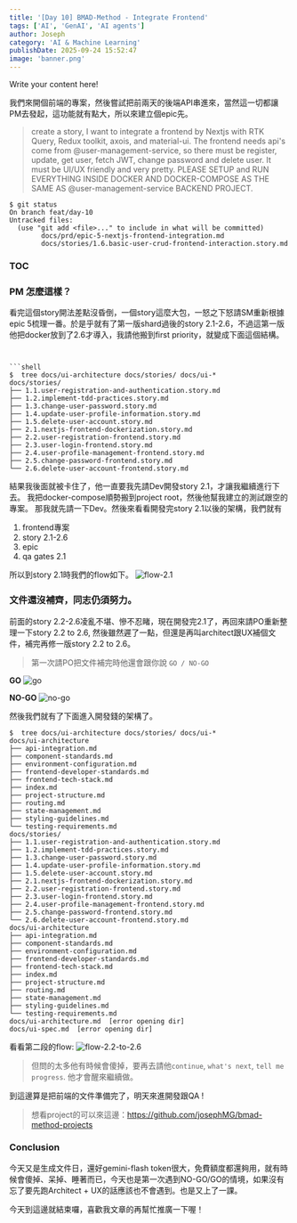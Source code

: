 ```yaml
---
title: '[Day 10] BMAD-Method - Integrate Frontend'
tags: ['AI', 'GenAI', 'AI agents']
author: Joseph
category: 'AI & Machine Learning'
publishDate: 2025-09-24 15:52:47
image: 'banner.png'
---
```


Write your content here!

我們來開個前端的專案，然後嘗試把前兩天的後端API串進來，當然這一切都讓PM去發起，這功能就有點大，所以來建立個epic先。

> create a story, I want to integrate a frontend by Nextjs with RTK Query, Redux toolkit, axois, and material-ui. The frontend needs api's come from @user-management-service, so there must be register, update, get user, fetch JWT, change password and delete user. It must be UI/UX friendly and very pretty. PLEASE SETUP and RUN EVERYTHING INSIDE DOCKER AND DOCKER-COMPOSE AS THE SAME AS @user-management-service BACKEND PROJECT.

```shell
$ git status
On branch feat/day-10
Untracked files:
  (use "git add <file>..." to include in what will be committed)
        docs/prd/epic-5-nextjs-frontend-integration.md
        docs/stories/1.6.basic-user-crud-frontend-interaction.story.md
```

<!-- more -->

### TOC

### PM 怎麼這樣？

看完這個story開法差點沒昏倒，一個story這麼大包，一怒之下怒請SM重新根據epic 5梳理一番。於是乎就有了第一版shard過後的story 2.1-2.6，不過這第一版他把docker放到了2.6才導入，我請他搬到first priority，就變成下面這個結構。

````shell


```shell
$  tree docs/ui-architecture docs/stories/ docs/ui-*
docs/stories/
├── 1.1.user-registration-and-authentication.story.md
├── 1.2.implement-tdd-practices.story.md
├── 1.3.change-user-password.story.md
├── 1.4.update-user-profile-information.story.md
├── 1.5.delete-user-account.story.md
├── 2.1.nextjs-frontend-dockerization.story.md
├── 2.2.user-registration-frontend.story.md
├── 2.3.user-login-frontend.story.md
├── 2.4.user-profile-management-frontend.story.md
├── 2.5.change-password-frontend.story.md
└── 2.6.delete-user-account-frontend.story.md
````

結果我後面就被卡住了，他一直要我先請Dev開發story 2.1，才讓我繼續進行下去。 我把docker-compose順勢搬到project root，然後他幫我建立的測試跟空的專案。
那我就先請一下Dev。然後來看看開發完story 2.1以後的架構，我們就有

1. frontend專案
2. story 2.1-2.6
3. epic
4. qa gates 2.1

所以到story 2.1時我們的flow如下。
![flow-2.1](./flow-2.1.png)

### 文件還沒補齊，同志仍須努力。

前面的story 2.2-2.6凌亂不堪、慘不忍睹，現在開發完2.1了，再回來請PO重新整理一下story 2.2 to 2.6, 然後雖然遲了一點，但還是再叫architect跟UX補個文件，補完再修一版story 2.2 to 2.6。

> 第一次請PO把文件補完時他還會跟你說 `GO / NO-GO`

**GO**
![go](./go.png)

**NO-GO**
![no-go](./no-go.png)

然後我們就有了下面進入開發錢的架構了。

```shell
$  tree docs/ui-architecture docs/stories/ docs/ui-*
docs/ui-architecture
├── api-integration.md
├── component-standards.md
├── environment-configuration.md
├── frontend-developer-standards.md
├── frontend-tech-stack.md
├── index.md
├── project-structure.md
├── routing.md
├── state-management.md
├── styling-guidelines.md
└── testing-requirements.md
docs/stories/
├── 1.1.user-registration-and-authentication.story.md
├── 1.2.implement-tdd-practices.story.md
├── 1.3.change-user-password.story.md
├── 1.4.update-user-profile-information.story.md
├── 1.5.delete-user-account.story.md
├── 2.1.nextjs-frontend-dockerization.story.md
├── 2.2.user-registration-frontend.story.md
├── 2.3.user-login-frontend.story.md
├── 2.4.user-profile-management-frontend.story.md
├── 2.5.change-password-frontend.story.md
└── 2.6.delete-user-account-frontend.story.md
docs/ui-architecture
├── api-integration.md
├── component-standards.md
├── environment-configuration.md
├── frontend-developer-standards.md
├── frontend-tech-stack.md
├── index.md
├── project-structure.md
├── routing.md
├── state-management.md
├── styling-guidelines.md
└── testing-requirements.md
docs/ui-architecture.md  [error opening dir]
docs/ui-spec.md  [error opening dir]
```

看看第二段的flow:
![flow-2.2-to-2.6](./flow-2.2-to-2.6.png)

> 但問的太多他有時候會傻掉，要再去請他`continue`, `what's next`, `tell me progress`. 他才會醒來繼續做。

到這邊算是把前端的文件準備完了，明天來進開發跟QA !

> 想看project的可以來這邊：https://github.com/josephMG/bmad-method-projects

### Conclusion

今天又是生成文件日，還好gemini-flash token很大，免費額度都還夠用，就有時候會傻掉、呆掉、睡著而已，今天也是第一次遇到NO-GO/GO的情境，如果沒有忘了要先跑Architect + UX的話應該也不會遇到。也是又上了一課。

今天到這邊就結束囉，喜歡我文章的再幫忙推廣一下喔！
